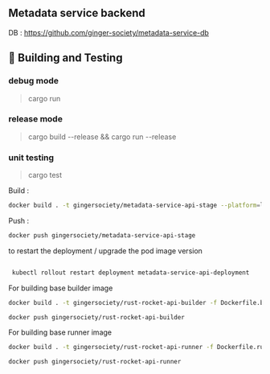 ## Metadata service backend

DB : https://github.com/ginger-society/metadata-service-db

## 🔧 Building and Testing

### debug mode
> cargo run

### release mode
> cargo build --release && cargo run --release


### unit testing
> cargo test



Build : 

```sh
docker build . -t gingersociety/metadata-service-api-stage --platform=linux/amd64
```


Push : 

```sh
docker push gingersociety/metadata-service-api-stage
```



to restart the deployment / upgrade the pod image version 
```sh 

 kubectl rollout restart deployment metadata-service-api-deployment
```


For building base builder image
```sh
docker build . -t gingersociety/rust-rocket-api-builder -f Dockerfile.builder --platform=linux/amd64

docker push gingersociety/rust-rocket-api-builder
```

For building base runner image
```sh
docker build . -t gingersociety/rust-rocket-api-runner -f Dockerfile.runner --platform=linux/amd64

docker push gingersociety/rust-rocket-api-runner
```
